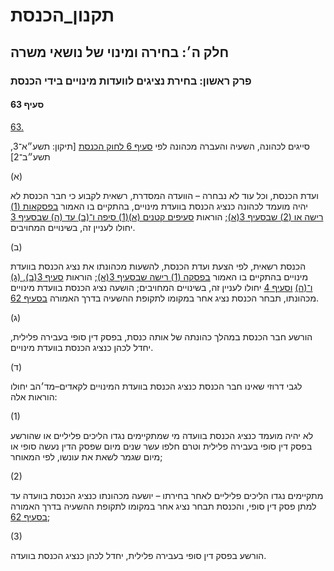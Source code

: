 # תקנון_הכנסת

## חלק ה׳: בחירה ומינוי של נושאי משרה

### פרק ראשון: בחירת נציגים לוועדות מינויים בידי הכנסת

#### סעיף 63

[63.](https://he.wikisource.org/wiki/%D7%AA%D7%A7%D7%A0%D7%95%D7%9F_%D7%94%D7%9B%D7%A0%D7%A1%D7%AA#%D7%A1%D7%A2%D7%99%D7%A3_63)

סייגים לכהונה, השעיה והעברה מכהונה לפי [סעיף 6 לחוק הכנסת](https://he.wikisource.org/wiki/%D7%97%D7%95%D7%A7_%D7%94%D7%9B%D7%A0%D7%A1%D7%AA#%D7%A1%D7%A2%D7%99%D7%A3_6 "חוק הכנסת") [תיקון: תשע״א־3, תשע״ב־2]

(א)

ועדת הכנסת, וכל עוד לא נבחרה – הוועדה המסדרת, רשאית לקבוע כי חבר הכנסת לא יהיה מועמד לכהונה כנציג הכנסת בוועדת מינויים, בהתקיים בו האמור [בפסקאות (1) רישה או (2) שבסעיף 3(א)](https://he.wikisource.org/wiki/%D7%AA%D7%A7%D7%A0%D7%95%D7%9F_%D7%94%D7%9B%D7%A0%D7%A1%D7%AA#%D7%A1%D7%A2%D7%99%D7%A3_3); הוראות [סעיפים קטנים (א)(1) סיפה ו־(ב) עד (ה) שבסעיף 3](https://he.wikisource.org/wiki/%D7%AA%D7%A7%D7%A0%D7%95%D7%9F_%D7%94%D7%9B%D7%A0%D7%A1%D7%AA#%D7%A1%D7%A2%D7%99%D7%A3_3) יחולו לעניין זה, בשינויים המחויבים.

(ב)

הכנסת רשאית, לפי הצעת ועדת הכנסת, להשעות מכהונתו את נציג הכנסת בוועדת מינויים בהתקיים בו האמור [בפסקה (1) רישה שבסעיף 3(א)](https://he.wikisource.org/wiki/%D7%AA%D7%A7%D7%A0%D7%95%D7%9F_%D7%94%D7%9B%D7%A0%D7%A1%D7%AA#%D7%A1%D7%A2%D7%99%D7%A3_3); הוראות [סעיף 3(ב), (ג) ו־(ה)](https://he.wikisource.org/wiki/%D7%AA%D7%A7%D7%A0%D7%95%D7%9F_%D7%94%D7%9B%D7%A0%D7%A1%D7%AA#%D7%A1%D7%A2%D7%99%D7%A3_3) [וסעיף 4](https://he.wikisource.org/wiki/%D7%AA%D7%A7%D7%A0%D7%95%D7%9F_%D7%94%D7%9B%D7%A0%D7%A1%D7%AA#%D7%A1%D7%A2%D7%99%D7%A3_4) יחולו לעניין זה, בשינויים המחויבים; הושעה נציג הכנסת בוועדת מינויים מכהונתו, תבחר הכנסת נציג אחר במקומו לתקופת ההשעיה בדרך האמורה [בסעיף 62](https://he.wikisource.org/wiki/%D7%AA%D7%A7%D7%A0%D7%95%D7%9F_%D7%94%D7%9B%D7%A0%D7%A1%D7%AA#%D7%A1%D7%A2%D7%99%D7%A3_62).

(ג)

הורשע חבר הכנסת במהלך כהונתה של אותה כנסת, בפסק דין סופי בעבירה פלילית, יחדל לכהן כנציג הכנסת בוועדת מינויים.

(ד)

לגבי דרוזי שאינו חבר הכנסת כנציג הכנסת בוועדת המינויים לקאדים–מד׳הב יחולו הוראות אלה:

(1)

לא יהיה מועמד כנציג הכנסת בוועדה מי שמתקיימים נגדו הליכים פליליים או שהורשע בפסק דין סופי בעבירה פלילית וטרם חלפו עשר שנים מיום שפסק הדין נעשה סופי או מיום שגמר לשאת את עונשו, לפי המאוחר;

(2)

מתקיימים נגדו הליכים פליליים לאחר בחירתו – יושעה מכהונתו כנציג הכנסת בוועדה עד למתן פסק דין סופי, והכנסת תבחר נציג אחר במקומו לתקופת ההשעיה בדרך האמורה [בסעיף 62](https://he.wikisource.org/wiki/%D7%AA%D7%A7%D7%A0%D7%95%D7%9F_%D7%94%D7%9B%D7%A0%D7%A1%D7%AA#%D7%A1%D7%A2%D7%99%D7%A3_62);

(3)

הורשע בפסק דין סופי בעבירה פלילית, יחדל לכהן כנציג הכנסת בוועדה.